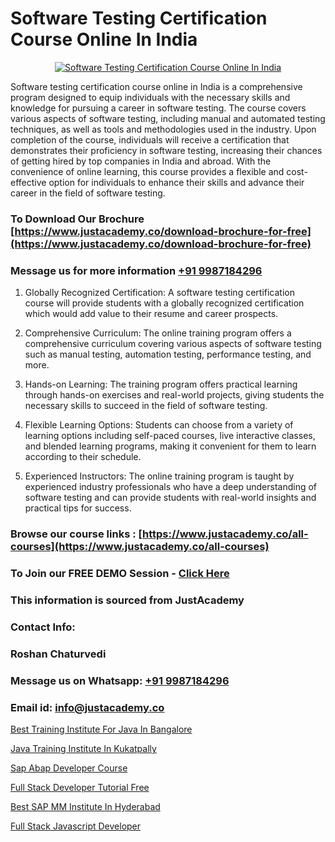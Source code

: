 # Software Testing Certification Course Online In India

<p align="center">
  <a href="https://justacademy.co/program-detail/software-testing">
    <img src="https://justacademy.co/storage2/program_images/1704700438.webp" alt="Software Testing Certification Course Online In India">
  </a>
</p>


Software testing certification course online in India is a comprehensive program designed to equip individuals with the necessary skills and knowledge for pursuing a career in software testing. The course covers various aspects of software testing, including manual and automated testing techniques, as well as tools and methodologies used in the industry. Upon completion of the course, individuals will receive a certification that demonstrates their proficiency in software testing, increasing their chances of getting hired by top companies in India and abroad. With the convenience of online learning, this course provides a flexible and cost-effective option for individuals to enhance their skills and advance their career in the field of software testing.
### To Download Our Brochure [https://www.justacademy.co/download-brochure-for-free](https://www.justacademy.co/download-brochure-for-free)
### Message us for more information [+91 9987184296](https://api.whatsapp.com/send?phone=919987184296)
1) Globally Recognized Certification: A software testing certification course will provide students with a globally recognized certification which would add value to their resume and career prospects.

2) Comprehensive Curriculum: The online training program offers a comprehensive curriculum covering various aspects of software testing such as manual testing, automation testing, performance testing, and more.

3) Hands-on Learning: The training program offers practical learning through hands-on exercises and real-world projects, giving students the necessary skills to succeed in the field of software testing.

4) Flexible Learning Options: Students can choose from a variety of learning options including self-paced courses, live interactive classes, and blended learning programs, making it convenient for them to learn according to their schedule.

5) Experienced Instructors: The online training program is taught by experienced industry professionals who have a deep understanding of software testing and can provide students with real-world insights and practical tips for success.

### Browse our course links : [https://www.justacademy.co/all-courses](https://www.justacademy.co/all-courses) 
### To Join our FREE DEMO Session - [Click Here](https://www.justacademy.co/register-for-course-demo)


### This information is sourced from JustAcademy
### Contact Info:
### Roshan Chaturvedi
### Message us on Whatsapp: [+91 9987184296](https://api.whatsapp.com/send?phone=919987184296)
### Email id: [info@justacademy.co](mailto:info@justacademy.co)
                
[Best Training Institute For Java In Bangalore](https://www.linkedin.com/pulse/best-training-institute-java-bangalore-justacademy-cupertino-eeipe?trackingId=xI5ldon2SfTZ9q0eGeRF%2Bg%3D%3D&lipi=urn%3Ali%3Apage%3Ad_flagship3_company_admin%3BDG20AQYaSWe2d50JwV39vA%3D%3D)

[Java Training Institute In Kukatpally](https://www.linkedin.com/pulse/java-training-institute-kukatpally-justacademy-kolkata-nigne?trackingId=gdZoZntamShWiaC6BFWZDA%3D%3D&lipi=urn%3Ali%3Apage%3Ad_flagship3_company_admin%3BZ3buGVXtSt2MpOd2OMz6cQ%3D%3D)

[Sap Abap Developer Course](https://medium.com/@namusn/sap-abap-developer-course-312631aabd54)

[Full Stack Developer Tutorial Free](https://medium.com/@AkashSingh2052/full-stack-developer-tutorial-free-b0b2ffe13cac)

[Best SAP MM Institute In Hyderabad](https://justacademyin.github.io/Articles/Best-SAP-MM-Institute-In-Hyderabad)

[Full Stack Javascript Developer](https://justacademyin.github.io/Articles/Full-Stack-Javascript-Developer)

